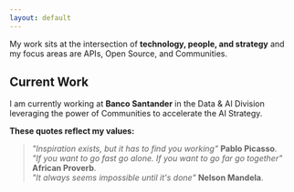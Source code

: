 ```yaml
---
layout: default
---
```


My work sits at the intersection of **technology, people, and strategy** and my focus areas are APIs, Open Source, and Communities.

## Current Work

I am currently working at <b>Banco Santander</b> in the Data & AI Division leveraging the power of Communities to accelerate the AI Strategy.

**These quotes reflect my values:**

> *"Inspiration exists, but it has to find you working"* **Pablo Picasso**.<br>
> *"If you want to go fast go alone. If you want to go far go together"* **African Proverb**.<br>
> *"It always seems impossible until it's done"* **Nelson Mandela**.<br>
